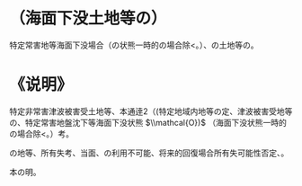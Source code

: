 # （海面下没土地等の）

特定常害地等海面下没場合（の状熊一時的の場合除<。）、の土地等の。

# 《说明》

特定非常害津波被害受土地等、本通逹2（(特定地域内地等の定、津波被害受地等の、特定常害地盤沈下等海面下没状熊 $\\mathcal{O})$ （海面下没状熊一時的の場合除<。）考。

の地等、所有失考、当面、の利用不可能、将来的回復場合所有失可能性否定、。

本の明。